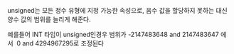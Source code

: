 unsigned는 모든 정수 유형에 지정 가능한 속성으로, 음수 값을 할당하지 못하는 대신 양수 값의 범위를 늘리게 해준다.

예를들어 INT 타입이 unsigned인경우 범위가 -2147483648 and 2147483647 에서  0 and 4294967295로 조정된다